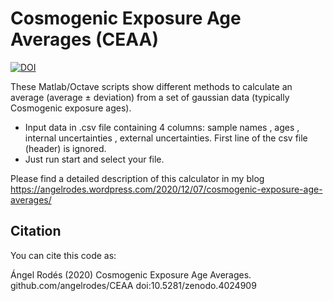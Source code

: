 # Cosmogenic Exposure Age Averages (CEAA)

[![DOI](https://zenodo.org/badge/DOI/10.5281/zenodo.4024909.svg)](https://doi.org/10.5281/zenodo.4024909)

 These Matlab/Octave scripts show different methods to calculate an average (average ± deviation)
 from a set of gaussian data (typically Cosmogenic exposure ages).
 * Input data in .csv file containing 4 columns: 
   sample names , ages , internal uncertainties , external uncertainties. 
   First line of the csv file (header) is ignored.
 * Just run start and select your file.
 
<!--- An excel spreadsheet is also included. This version does not produce any plot. Also, the BGF calculated here might not be accurate. --->

Please find a detailed description of this calculator in my blog https://angelrodes.wordpress.com/2020/12/07/cosmogenic-exposure-age-averages/

## Citation

You can cite this code as:

Ángel Rodés (2020) Cosmogenic Exposure Age Averages. github.com/angelrodes/CEAA doi:10.5281/zenodo.4024909
